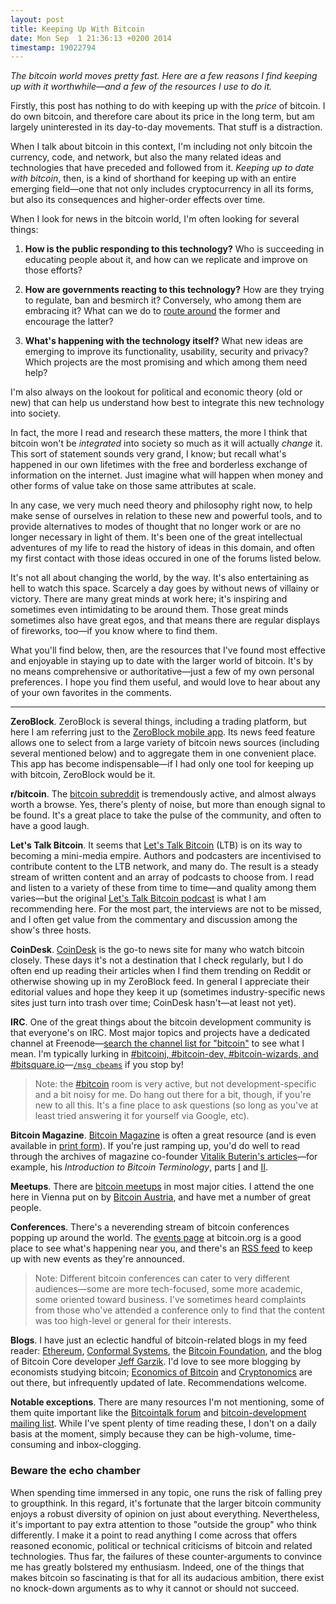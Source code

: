 ```yaml
---
layout: post
title: Keeping Up With Bitcoin
date: Mon Sep  1 21:36:13 +0200 2014
timestamp: 19022794
---
```


_The bitcoin world moves pretty fast. Here are a few reasons I find keeping up with it worthwhile—and a few of the resources I use to do it._

Firstly, this post has nothing to do with keeping up with the _price_ of bitcoin. I do own bitcoin, and therefore care about its price in the long term, but am largely uninterested in its day-to-day movements. That stuff is a distraction.

When I talk about bitcoin in this context, I'm including not only bitcoin the currency, code, and network, but also the many related ideas and technologies that have preceded and followed from it. _Keeping up to date with bitcoin_, then, is a kind of shorthand for keeping up with an entire emerging field—one that not only includes cryptocurrency in all its forms, but also its consequences and higher-order effects over time.

When I look for news in the bitcoin world, I'm often looking for several things:

 1. **How is the public responding to this technology?** Who is succeeding in educating people about it, and how can we replicate and improve on those efforts?

 2. **How are governments reacting to this technology?** How are they trying to regulate, ban and besmirch it? Conversely, who among them are embracing it? What can we do to [route around](http://en.wikiquote.org/wiki/John_Gilmore) the former and encourage the latter?

 3. **What's happening with the technology itself?** What new ideas are emerging to improve its functionality, usability, security and privacy? Which projects are the most promising and which among them need help?

I'm also always on the lookout for political and economic theory (old or new) that can help us understand how best to integrate this new technology into society.

In fact, the more I read and research these matters, the more I think that bitcoin won't be _integrated_ into society so much as it will actually _change_ it. This sort of statement sounds very grand, I know; but recall what's happened in our own lifetimes with the free and borderless exchange of information on the internet. Just imagine what will happen when money and other forms of value take on those same attributes at scale. 

In any case, we very much need theory and philosophy right now, to help make sense of ourselves in relation to these new and powerful tools, and to provide alternatives to modes of thought that no longer work or are no longer necessary in light of them. It's been one of the great intellectual adventures of my life to read the history of ideas in this domain, and often my first contact with those ideas occured in one of the forums listed below.

It's not all about changing the world, by the way. It's also entertaining as hell to watch this space. Scarcely a day goes by without news of villainy or victory. There are many great minds at work here; it's inspiring and sometimes even intimidating to be around them. Those great minds sometimes also have great egos, and that means there are regular displays of fireworks, too—if you know where to find them.

What you'll find below, then, are the resources that I've found most effective and enjoyable in staying up to date with the larger world of bitcoin. It's by no means comprehensive or authoritative—just a few of my own personal preferences. I hope you find them useful, and would love to hear about any of your own favorites in the comments.

---

**ZeroBlock**. ZeroBlock is several things, including a trading platform, but here I am referring just to the [ZeroBlock mobile app](https://zeroblock.com/mobile/). Its news feed feature allows one to select from a large variety of bitcoin news sources (including several mentioned below) and to aggregate them in one convenient place. This app has become indispensable—if I had only one tool for keeping up with bitcoin, ZeroBlock would be it.

**r/bitcoin**. The [bitcoin subreddit](http://www.reddit.com/r/Bitcoin) is tremendously active, and almost always worth a browse. Yes, there's plenty of noise, but more than enough signal to be found. It's a great place to take the pulse of the community, and often to have a good laugh.

**Let's Talk Bitcoin**. It seems that [Let's Talk Bitcoin](http://letstalkbitcoin.com) (LTB) is on its way to becoming a mini-media empire. Authors and podcasters are incentivised to contribute content to the LTB network, and many do. The result is a steady stream of written content and an array of podcasts to choose from. I read and listen to a variety of these from time to time—and quality among them varies—but the original [Let's Talk Bitcoin podcast](http://letstalkbitcoin.com/blog/category/episodes) is what I am recommending here. For the most part, the interviews are not to be missed, and I often get value from the commentary and discussion among the show's three hosts.

**CoinDesk**. [CoinDesk](http://coindesk.com) is the go-to news site for many who watch bitcoin closely. These days it's not a destination that I check regularly, but I do often end up reading their articles when I find them trending on Reddit or otherwise showing up in my ZeroBlock feed. In general I appreciate their editorial values and hope they keep it up (sometimes industry-specific news sites just turn into trash over time; CoinDesk hasn't—at least not yet).

**IRC**. One of the great things about the bitcoin development community is that everyone's on IRC. Most major topics and projects have a dedicated channel at Freenode—[search the channel list for "bitcoin"](http://irc.netsplit.de/channels/?net=freenode&chat=bitcoin) to see what I mean. I'm typically lurking in [#bitcoinj, #bitcoin-dev, #bitcoin-wizards, and #bitsquare.io](http://webchat.freenode.net/?channels=bitcoinj,bitcoin-dev,bitcoin-wizards,bitsquare.io)—[`/msg cbeams`](http://www.livinginternet.com/r/ra_priv.htm) if you stop by!

> Note: the [#bitcoin](http://webchat.freenode.net/?channels=bitcoin) room is very active, but not development-specific and a bit noisy for me. Do hang out there for a bit, though, if you're new to all this. It's a fine place to ask questions (so long as you've at least tried answering it for yourself via Google, etc).

**Bitcoin Magazine**. [Bitcoin Magazine](http://bitcoinmagazine.com/) is often a great resource (and is even available in [print form](https://bitcoinmagazine.com/magazine/product-category/print/)). If you're just ramping up, you'd do well to read through the archives of magazine co-founder [Vitalik Buterin's articles](http://bitcoinmagazine.com/author/vitalik-buterin/)—for example, his _Introduction to Bitcoin Terminology_, parts [I](http://bitcoinmagazine.com/270/introduction-to-bitcoin-terminology-part-i/) and [II](http://bitcoinmagazine.com/270/introduction-to-bitcoin-terminology-part-ii/).

**Meetups**. There are [bitcoin meetups](http://www.meetup.com/find/?keywords=bitcoin&radius=Infinity) in most major cities. I attend the one here in Vienna put on by [Bitcoin Austria](http://bitcoin-austria.at/), and have met a number of great people.

**Conferences**. There's a neverending stream of bitcoin conferences popping up around the world. The [events page](https://bitcoin.org/en/events) at bitcoin.org is a good place to see what's happening near you, and there's an [RSS feed](https://bitcoin.org/en/rss/events.rss) to keep up with new events as they're announced.

> Note: Different bitcoin conferences can cater to very different audiences—some are more tech-focused, some more academic, some oriented toward business. I've sometimes heard complaints from those who've attended a conference only to find that the content was too high-level or general for their interests.

**Blogs**. I have just an eclectic handful of bitcoin-related blogs in my feed reader: [Ethereum](https://blog.ethereum.org/), [Conformal Systems](https://blog.conformal.com/category/bitcoin/), the [Bitcoin Foundation](https://bitcoinfoundation.org/blog/), and the blog of Bitcoin Core developer [Jeff Garzik](http://garzikrants.blogspot.co.at/). I'd love to see more blogging by economists studying bitcoin; [Economics of Bitcoin](http://www.economicsofbitcoin.com/) and [Cryptonomics](http://cryptonomics.org/) are out there, but infrequently updated of late. Recommendations welcome.

**Notable exceptions**. There are many resources I'm not mentioning, some of them quite important like the [Bitcointalk forum](https://bitcointalk.org/) and [bitcoin-development mailing list](http://sourceforge.net/p/bitcoin/mailman/bitcoin-development/). While I've spent plenty of time reading these, I don't on a daily basis at the moment, simply because they can be high-volume, time-consuming and inbox-clogging.


### Beware the echo chamber
When spending time immersed in any topic, one runs the risk of falling prey to groupthink. In this regard, it's fortunate that the larger bitcoin community enjoys a robust diversity of opinion on just about everything. Nevertheless, it's important to pay extra attention to those "outside the group" who think differently. I make it a point to read anything I come across that offers reasoned economic, political or technical criticisms of bitcoin and related technologies. Thus far, the failures of these counter-arguments to convince me has greatly bolstered my enthusiasm. Indeed, one of the things that makes bitcoin so fascinating is that for all its audacious ambition, there exist no knock-down arguments as to why it cannot or should not succeed.

